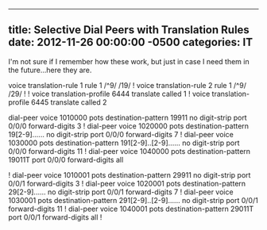 ﻿---

title:  Selective Dial Peers with Translation Rules
date:   2012-11-26 00:00:00 -0500
categories: IT
---






I'm not sure if I remember how these work, but just in case I need them in the future...here they are.

voice translation-rule 1
rule 1 /^9/ /19/
!
voice translation-rule 2
rule 1 /^9/ /29/
!
!
voice translation-profile 6444
translate called 1
!
voice translation-profile 6445
translate called 2

dial-peer voice 1010000 pots
destination-pattern 19911
no digit-strip
port 0/0/0
forward-digits 3
!
dial-peer voice 1020000 pots
destination-pattern 19[2-9]......
no digit-strip
port 0/0/0
forward-digits 7
!
dial-peer voice 1030000 pots
destination-pattern 191[2-9]..[2-9]......
no digit-strip
port 0/0/0
forward-digits 11
!
dial-peer voice 1040000 pots
destination-pattern 19011T
port 0/0/0
forward-digits all

!
dial-peer voice 1010001 pots
destination-pattern 29911
no digit-strip
port 0/0/1
forward-digits 3
!
dial-peer voice 1020001 pots
destination-pattern 29[2-9]......
no digit-strip
port 0/0/1
forward-digits 7
!
dial-peer voice 1030001 pots
destination-pattern 291[2-9]..[2-9]......
no digit-strip
port 0/0/1
forward-digits 11
!
dial-peer voice 1040001 pots
destination-pattern 29011T
port 0/0/1
forward-digits all
!


